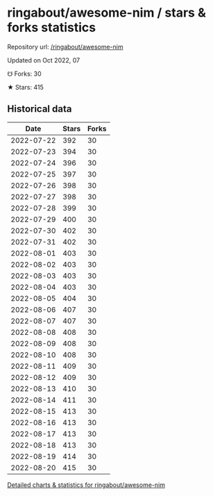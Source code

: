 # ringabout/awesome-nim / stars & forks statistics

Repository url: [/ringabout/awesome-nim](https://github.com/ringabout/awesome-nim)

Updated on Oct 2022, 07

☋ Forks: 30

★ Stars: 415

## Historical data
| Date | Stars | Forks |
|------|-------|-------|
| 2022-07-22 | 392 | 30 | 
| 2022-07-23 | 394 | 30 | 
| 2022-07-24 | 396 | 30 | 
| 2022-07-25 | 397 | 30 | 
| 2022-07-26 | 398 | 30 | 
| 2022-07-27 | 398 | 30 | 
| 2022-07-28 | 399 | 30 | 
| 2022-07-29 | 400 | 30 | 
| 2022-07-30 | 402 | 30 | 
| 2022-07-31 | 402 | 30 | 
| 2022-08-01 | 403 | 30 | 
| 2022-08-02 | 403 | 30 | 
| 2022-08-03 | 403 | 30 | 
| 2022-08-04 | 403 | 30 | 
| 2022-08-05 | 404 | 30 | 
| 2022-08-06 | 407 | 30 | 
| 2022-08-07 | 407 | 30 | 
| 2022-08-08 | 408 | 30 | 
| 2022-08-09 | 408 | 30 | 
| 2022-08-10 | 408 | 30 | 
| 2022-08-11 | 409 | 30 | 
| 2022-08-12 | 409 | 30 | 
| 2022-08-13 | 410 | 30 | 
| 2022-08-14 | 411 | 30 | 
| 2022-08-15 | 413 | 30 | 
| 2022-08-16 | 413 | 30 | 
| 2022-08-17 | 413 | 30 | 
| 2022-08-18 | 413 | 30 | 
| 2022-08-19 | 414 | 30 | 
| 2022-08-20 | 415 | 30 | 


[Detailed charts & statistics for ringabout/awesome-nim](https://reviewgithub.com/rep/ringabout/awesome-nim)
